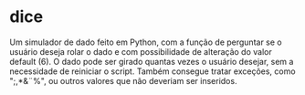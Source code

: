 # dice
Um simulador de dado feito em Python, com a função de perguntar se o usuário deseja rolar o dado e com possibilidade de alteração do valor default (6). O dado pode ser girado quantas vezes o usuário desejar, sem a necessidade de reiniciar o script. Também consegue tratar exceções, como ";,*&amp;¨%", ou outros valores que não deveriam ser inseridos.
